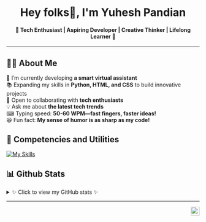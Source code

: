 <div align="center">


# Hey folks👋, I'm **Yuhesh Pandian** 
#### 🚀 Tech Enthusiast | Aspiring Developer | Creative Thinker | Lifelong Learner 🎯


</div>

---

## 👨‍💻 About Me

🤖 I’m currently developing **a smart virtual assistant**  
📚 Expanding my skills in **Python, HTML, and CSS** to build innovative projects  
🤝 Open to collaborating with **tech enthusiasts**  
💡 Ask me about **the latest tech trends**  
⌨ Typing speed: **50-60 WPM—fast fingers, faster ideas!**  
😆 Fun fact: **My sense of humor is as sharp as my code!** 



 ## 🧰 Competencies and Utilities
[![My Skills](https://skillicons.dev/icons?i=python,html,css,markdown,git,github,vscode,pycharm,sublime,replit,notion)]()


## **📊 Github Stats**
<details>
  <summary>✨ Click to view my GitHub stats ✨</summary>

  <div align="center">
 
  [![trophy](https://github-profile-trophy.vercel.app/?username=YuheshPandian&theme=radical)]()
  ![Contribution Streak](https://github-readme-streak-stats.herokuapp.com/?user=YuheshPandian&theme=tokyonight&hide_border=true)<br/>
  ![Github Stats](https://github-readme-stats.vercel.app/api?username=YuheshPandian&theme=tokyonight&hide_border=true&include_all_commits=true&count_private=true)<br/>
  
  </div>

</details>





---

<img align="right" src="https://komarev.com/ghpvc/?username=YuheshPandian&style=flat&color=111111&abbreviated=true" height="23px">
